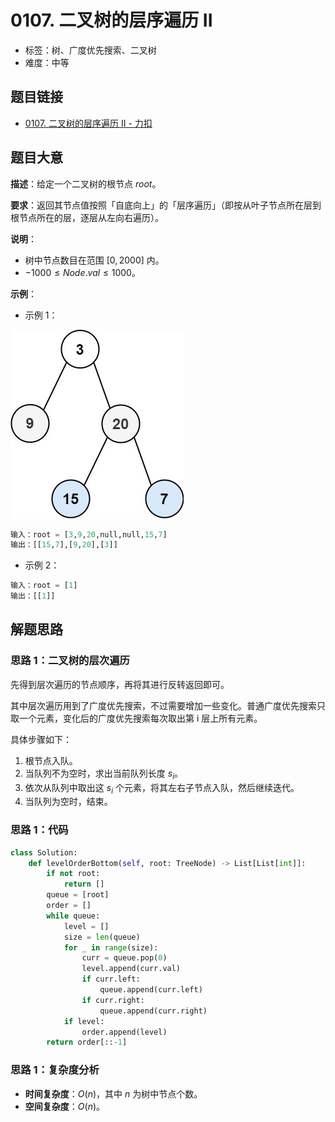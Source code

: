 # 0107. 二叉树的层序遍历 II

- 标签：树、广度优先搜索、二叉树
- 难度：中等

## 题目链接

- [0107. 二叉树的层序遍历 II - 力扣](https://leetcode.cn/problems/binary-tree-level-order-traversal-ii/)

## 题目大意

**描述**：给定一个二叉树的根节点 $root$。

**要求**：返回其节点值按照「自底向上」的「层序遍历」（即按从叶子节点所在层到根节点所在的层，逐层从左向右遍历）。

**说明**：

- 树中节点数目在范围 $[0, 2000]$ 内。
- $-1000 \le Node.val \le 1000$。

**示例**：

- 示例 1：

![](../images/20201024010701.jpg)

```python
输入：root = [3,9,20,null,null,15,7]
输出：[[15,7],[9,20],[3]]
```

- 示例 2：

```python
输入：root = [1]
输出：[[1]]
```

## 解题思路

### 思路 1：二叉树的层次遍历

先得到层次遍历的节点顺序，再将其进行反转返回即可。

其中层次遍历用到了广度优先搜索，不过需要增加一些变化。普通广度优先搜索只取一个元素，变化后的广度优先搜索每次取出第 i 层上所有元素。

具体步骤如下：

1. 根节点入队。
2. 当队列不为空时，求出当前队列长度 $s_i$。
3. 依次从队列中取出这 $s_i$ 个元素，将其左右子节点入队，然后继续迭代。
4. 当队列为空时，结束。

### 思路 1：代码

```python
class Solution:
    def levelOrderBottom(self, root: TreeNode) -> List[List[int]]:
        if not root:
            return []
        queue = [root]
        order = []
        while queue:
            level = []
            size = len(queue)
            for _ in range(size):
                curr = queue.pop(0)
                level.append(curr.val)
                if curr.left:
                    queue.append(curr.left)
                if curr.right:
                    queue.append(curr.right)
            if level:
                order.append(level)
        return order[::-1]
```

### 思路 1：复杂度分析

- **时间复杂度**：$O(n)$，其中 $n$ 为树中节点个数。
- **空间复杂度**：$O(n)$。

